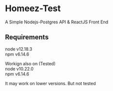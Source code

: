 # Homeez-Test
A Simple Nodejs-Postgres API &amp; ReactJS Front End

## Requirements
node v12.18.3 <br>
npm v6.14.6 <br>

Workign also on (Tested) <br>
node v10.22.0 <br>
npm v6.14.6 <br>

It may work on lower versions. But not tested



